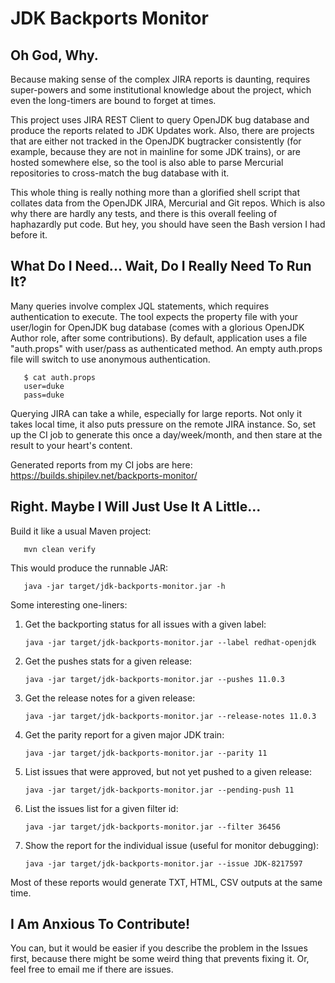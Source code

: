 # JDK Backports Monitor

## Oh God, Why.

Because making sense of the complex JIRA reports is daunting, requires super-powers
and some institutional knowledge about the project, which even the long-timers are bound
to forget at times.

This project uses JIRA REST Client to query OpenJDK bug database and produce the reports 
related to JDK Updates work. Also, there are projects that are either not tracked in the
OpenJDK bugtracker consistently (for example, because they are not in mainline for some
JDK trains), or are hosted somewhere else, so the tool is also able to parse Mercurial
repositories to cross-match the bug database with it.
 
This whole thing is really nothing more than a glorified shell script that collates data
from the OpenJDK JIRA, Mercurial and Git repos. Which is also why there are hardly any
tests, and there is this overall feeling of haphazardly put code. But hey, you should have
seen the Bash version I had before it.

## What Do I Need... Wait, Do I Really Need To Run It?

Many queries involve complex JQL statements, which requires authentication to execute. 
The tool expects the property file with your user/login for OpenJDK bug database
(comes with a glorious OpenJDK Author role, after some contributions).
By default, application uses a file "auth.props" with user/pass as authenticated method.
An empty auth.props file will switch to use anonymous authentication.

       $ cat auth.props
       user=duke
       pass=duke

Querying JIRA can take a while, especially for large reports. Not only it takes local time,
it also puts pressure on the remote JIRA instance. So, set up the CI job to generate this
once a day/week/month, and then stare at the result to your heart's content.

Generated reports from my CI jobs are here:
  https://builds.shipilev.net/backports-monitor/

## Right. Maybe I Will Just Use It A Little...

Build it like a usual Maven project:

       mvn clean verify

This would produce the runnable JAR:

       java -jar target/jdk-backports-monitor.jar -h

Some interesting one-liners:

1) Get the backporting status for all issues with a given label: 

       java -jar target/jdk-backports-monitor.jar --label redhat-openjdk
       
2) Get the pushes stats for a given release:

       java -jar target/jdk-backports-monitor.jar --pushes 11.0.3
       
3) Get the release notes for a given release:

       java -jar target/jdk-backports-monitor.jar --release-notes 11.0.3
       
4) Get the parity report for a given major JDK train: 

       java -jar target/jdk-backports-monitor.jar --parity 11
       
5) List issues that were approved, but not yet pushed to a given release:

       java -jar target/jdk-backports-monitor.jar --pending-push 11
 
6) List the issues list for a given filter id:
       
       java -jar target/jdk-backports-monitor.jar --filter 36456
       
7) Show the report for the individual issue (useful for monitor debugging):

       java -jar target/jdk-backports-monitor.jar --issue JDK-8217597

Most of these reports would generate TXT, HTML, CSV outputs at the same time.

## I Am Anxious To Contribute!

You can, but it would be easier if you describe the problem in the Issues first,
because there might be some weird thing that prevents fixing it. Or, feel free
to email me if there are issues.